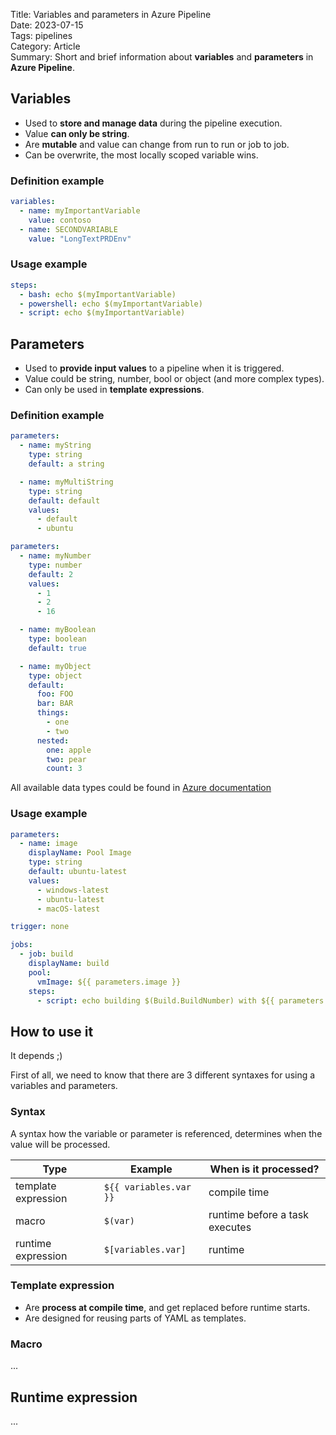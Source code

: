 Title: Variables and parameters in Azure Pipeline  
Date: 2023-07-15  
Tags: pipelines  
Category: Article  
Summary: Short and brief information about **variables** and **parameters** in **Azure Pipeline**.

## Variables

- Used to **store and manage data** during the pipeline execution.
- Value **can only be string**.
- Are **mutable** and value can change from run to run or job to job.
- Can be overwrite, the most locally scoped variable wins.

### Definition example

```yaml
variables:
  - name: myImportantVariable
    value: contoso
  - name: SECONDVARIABLE
    value: "LongTextPRDEnv"
```

### Usage example

```yaml
steps:
  - bash: echo $(myImportantVariable)
  - powershell: echo $(myImportantVariable)
  - script: echo $(myImportantVariable)
```

## Parameters

- Used to **provide input values** to a pipeline when it is triggered.
- Value could be string, number, bool or object (and more complex types).
- Can only be used in **template expressions**.

### Definition example

```yaml
parameters:
  - name: myString
    type: string
    default: a string

  - name: myMultiString
    type: string
    default: default
    values:
      - default
      - ubuntu
```

```yaml
parameters:
  - name: myNumber
    type: number
    default: 2
    values:
      - 1
      - 2
      - 16

  - name: myBoolean
    type: boolean
    default: true

  - name: myObject
    type: object
    default:
      foo: FOO
      bar: BAR
      things:
        - one
        - two
      nested:
        one: apple
        two: pear
        count: 3
```

All available data types could be found in [Azure documentation](https://learn.microsoft.com/en-us/azure/devops/pipelines/process/template-parameters?view=azure-devops#parameter-data-types)

### Usage example

```yaml
parameters:
  - name: image
    displayName: Pool Image
    type: string
    default: ubuntu-latest
    values:
      - windows-latest
      - ubuntu-latest
      - macOS-latest

trigger: none

jobs:
  - job: build
    displayName: build
    pool:
      vmImage: ${{ parameters.image }}
    steps:
      - script: echo building $(Build.BuildNumber) with ${{ parameters.image }}
```

## How to use it

It depends ;)

First of all, we need to know that there are 3 different syntaxes for using a variables and parameters.

### Syntax

A syntax how the variable or parameter is referenced, determines when the value will be processed.

| Type                | Example                | When is it processed?          |
| ------------------- | ---------------------- | ------------------------------ |
| template expression | `${{ variables.var }}` | compile time                   |
| macro               | `$(var)`               | runtime before a task executes |
| runtime expression  | `$[variables.var]`     | runtime                        |

### Template expression

- Are **process at compile time**, and get replaced before runtime starts.
- Are designed for reusing parts of YAML as templates.

### Macro

...

## Runtime expression

...
